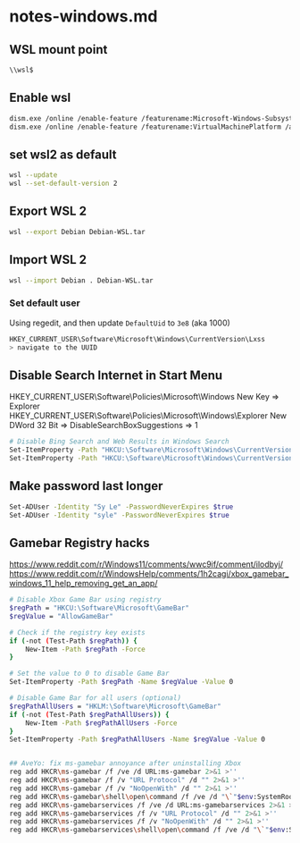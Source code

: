 # notes-windows.md


## WSL mount point

```bash
\\wsl$
```

## Enable wsl

```bash
dism.exe /online /enable-feature /featurename:Microsoft-Windows-Subsystem-Linux /all /norestart
dism.exe /online /enable-feature /featurename:VirtualMachinePlatform /all /norestart
```

## set wsl2 as default

```bash
wsl --update
wsl --set-default-version 2
```

## Export WSL 2

```bash
wsl --export Debian Debian-WSL.tar
```

## Import WSL 2

```bash
wsl --import Debian . Debian-WSL.tar
```

### Set default user

Using regedit, and then update `DefaultUid` to `3e8` (aka 1000)

```bash
HKEY_CURRENT_USER\Software\Microsoft\Windows\CurrentVersion\Lxss
> navigate to the UUID
```

## Disable Search Internet in Start Menu
HKEY_CURRENT_USER\Software\Policies\Microsoft\Windows
New Key => Explorer
HKEY_CURRENT_USER\Software\Policies\Microsoft\Windows\Explorer
New DWord 32 Bit => DisableSearchBoxSuggestions => 1

```bash
# Disable Bing Search and Web Results in Windows Search
Set-ItemProperty -Path "HKCU:\Software\Microsoft\Windows\CurrentVersion\Search" -Name "BingSearchEnabled" -Value 0 -Type DWord
Set-ItemProperty -Path "HKCU:\Software\Microsoft\Windows\CurrentVersion\Search" -Name "CortanaConsent" -Value 0 -Type DWord
```

## Make password last longer

```bash
Set-ADUser -Identity "Sy Le" -PasswordNeverExpires $true
Set-ADUser -Identity "syle" -PasswordNeverExpires $true
```

## Gamebar Registry hacks

https://www.reddit.com/r/Windows11/comments/wwc9if/comment/ilodbyj/
https://www.reddit.com/r/WindowsHelp/comments/1h2cagi/xbox_gamebar_windows_11_help_removing_get_an_app/

```bash
# Disable Xbox Game Bar using registry
$regPath = "HKCU:\Software\Microsoft\GameBar"
$regValue = "AllowGameBar"

# Check if the registry key exists
if (-not (Test-Path $regPath)) {
    New-Item -Path $regPath -Force
}

# Set the value to 0 to disable Game Bar
Set-ItemProperty -Path $regPath -Name $regValue -Value 0

# Disable Game Bar for all users (optional)
$regPathAllUsers = "HKLM:\Software\Microsoft\GameBar"
if (-not (Test-Path $regPathAllUsers)) {
    New-Item -Path $regPathAllUsers -Force
}
Set-ItemProperty -Path $regPathAllUsers -Name $regValue -Value 0


## AveYo: fix ms-gamebar annoyance after uninstalling Xbox
reg add HKCR\ms-gamebar /f /ve /d URL:ms-gamebar 2>&1 >''
reg add HKCR\ms-gamebar /f /v "URL Protocol" /d "" 2>&1 >''
reg add HKCR\ms-gamebar /f /v "NoOpenWith" /d "" 2>&1 >''
reg add HKCR\ms-gamebar\shell\open\command /f /ve /d "\`"$env:SystemRoot\System32\systray.exe\`"" 2>&1 >''
reg add HKCR\ms-gamebarservices /f /ve /d URL:ms-gamebarservices 2>&1 >''
reg add HKCR\ms-gamebarservices /f /v "URL Protocol" /d "" 2>&1 >''
reg add HKCR\ms-gamebarservices /f /v "NoOpenWith" /d "" 2>&1 >''
reg add HKCR\ms-gamebarservices\shell\open\command /f /ve /d "\`"$env:SystemRoot\System32\systray.exe\`"" 2>&1 >''
```

